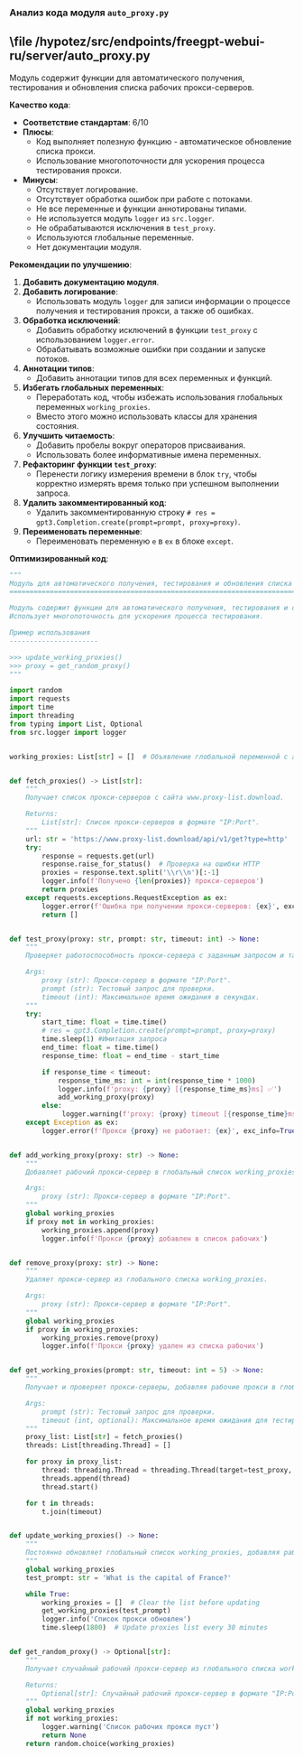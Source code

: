 ### **Анализ кода модуля `auto_proxy.py`**

## \file /hypotez/src/endpoints/freegpt-webui-ru/server/auto_proxy.py

Модуль содержит функции для автоматического получения, тестирования и обновления списка рабочих прокси-серверов.

**Качество кода**:
- **Соответствие стандартам**: 6/10
- **Плюсы**:
  - Код выполняет полезную функцию - автоматическое обновление списка прокси.
  - Использование многопоточности для ускорения процесса тестирования прокси.
- **Минусы**:
  - Отсутствует логирование.
  - Отсутствует обработка ошибок при работе с потоками.
  - Не все переменные и функции аннотированы типами.
  - Не используется модуль `logger` из `src.logger`.
  - Не обрабатываются исключения в `test_proxy`.
  - Используются глобальные переменные.
  - Нет документации модуля.

**Рекомендации по улучшению**:

1.  **Добавить документацию модуля**.
2.  **Добавить логирование**:
    - Использовать модуль `logger` для записи информации о процессе получения и тестирования прокси, а также об ошибках.
3.  **Обработка исключений**:
    - Добавить обработку исключений в функции `test_proxy` с использованием `logger.error`.
    - Обрабатывать возможные ошибки при создании и запуске потоков.
4.  **Аннотации типов**:
    - Добавить аннотации типов для всех переменных и функций.
5.  **Избегать глобальных переменных**:
    - Переработать код, чтобы избежать использования глобальных переменных `working_proxies`.
    - Вместо этого можно использовать классы для хранения состояния.
6.  **Улучшить читаемость**:
    - Добавить пробелы вокруг операторов присваивания.
    - Использовать более информативные имена переменных.
7.  **Рефакторинг функции `test_proxy`**:
    - Перенести логику измерения времени в блок `try`, чтобы корректно измерять время только при успешном выполнении запроса.
8.  **Удалить закомментированный код**:
    - Удалить закомментированную строку `# res = gpt3.Completion.create(prompt=prompt, proxy=proxy)`.
9.  **Переименовать переменные**:
    - Переименовать переменную `e` в `ex` в блоке `except`.

**Оптимизированный код**:

```python
"""
Модуль для автоматического получения, тестирования и обновления списка рабочих прокси-серверов.
==============================================================================================

Модуль содержит функции для автоматического получения, тестирования и обновления списка рабочих прокси-серверов.
Использует многопоточность для ускорения процесса тестирования.

Пример использования
----------------------

>>> update_working_proxies()
>>> proxy = get_random_proxy()
"""

import random
import requests
import time
import threading
from typing import List, Optional
from src.logger import logger


working_proxies: List[str] = []  # Объявление глобальной переменной с аннотацией типа


def fetch_proxies() -> List[str]:
    """
    Получает список прокси-серверов с сайта www.proxy-list.download.

    Returns:
        List[str]: Список прокси-серверов в формате "IP:Port".
    """
    url: str = 'https://www.proxy-list.download/api/v1/get?type=http'
    try:
        response = requests.get(url)
        response.raise_for_status()  # Проверка на ошибки HTTP
        proxies = response.text.split('\\r\\n')[:-1]
        logger.info(f'Получено {len(proxies)} прокси-серверов')
        return proxies
    except requests.exceptions.RequestException as ex:
        logger.error(f'Ошибка при получении прокси-серверов: {ex}', exc_info=True)
        return []


def test_proxy(proxy: str, prompt: str, timeout: int) -> None:
    """
    Проверяет работоспособность прокси-сервера с заданным запросом и таймаутом.

    Args:
        proxy (str): Прокси-сервер в формате "IP:Port".
        prompt (str): Тестовый запрос для проверки.
        timeout (int): Максимальное время ожидания в секундах.
    """
    try:
        start_time: float = time.time()
        # res = gpt3.Completion.create(prompt=prompt, proxy=proxy)
        time.sleep(1) #Имитация запроса
        end_time: float = time.time()
        response_time: float = end_time - start_time

        if response_time < timeout:
            response_time_ms: int = int(response_time * 1000)
            logger.info(f'proxy: {proxy} [{response_time_ms}ms] ✅')
            add_working_proxy(proxy)
        else:
             logger.warning(f'proxy: {proxy} timeout [{response_time}ms] ❌')
    except Exception as ex:
        logger.error(f'Прокси {proxy} не работает: {ex}', exc_info=True)


def add_working_proxy(proxy: str) -> None:
    """
    Добавляет рабочий прокси-сервер в глобальный список working_proxies.

    Args:
        proxy (str): Прокси-сервер в формате "IP:Port".
    """
    global working_proxies
    if proxy not in working_proxies:
        working_proxies.append(proxy)
        logger.info(f'Прокси {proxy} добавлен в список рабочих')


def remove_proxy(proxy: str) -> None:
    """
    Удаляет прокси-сервер из глобального списка working_proxies.

    Args:
        proxy (str): Прокси-сервер в формате "IP:Port".
    """
    global working_proxies
    if proxy in working_proxies:
        working_proxies.remove(proxy)
        logger.info(f'Прокси {proxy} удален из списка рабочих')


def get_working_proxies(prompt: str, timeout: int = 5) -> None:
    """
    Получает и проверяет прокси-серверы, добавляя рабочие прокси в глобальный список working_proxies.

    Args:
        prompt (str): Тестовый запрос для проверки.
        timeout (int, optional): Максимальное время ожидания для тестирования. По умолчанию 5.
    """
    proxy_list: List[str] = fetch_proxies()
    threads: List[threading.Thread] = []

    for proxy in proxy_list:
        thread: threading.Thread = threading.Thread(target=test_proxy, args=(proxy, prompt, timeout))
        threads.append(thread)
        thread.start()

    for t in threads:
        t.join(timeout)


def update_working_proxies() -> None:
    """
    Постоянно обновляет глобальный список working_proxies, добавляя рабочие прокси-серверы.
    """
    global working_proxies
    test_prompt: str = 'What is the capital of France?'

    while True:
        working_proxies = []  # Clear the list before updating
        get_working_proxies(test_prompt)
        logger.info('Список прокси обновлен')
        time.sleep(1800)  # Update proxies list every 30 minutes


def get_random_proxy() -> Optional[str]:
    """
    Получает случайный рабочий прокси-сервер из глобального списка working_proxies.

    Returns:
        Optional[str]: Случайный рабочий прокси-сервер в формате "IP:Port" или None, если список пуст.
    """
    global working_proxies
    if not working_proxies:
        logger.warning('Список рабочих прокси пуст')
        return None
    return random.choice(working_proxies)